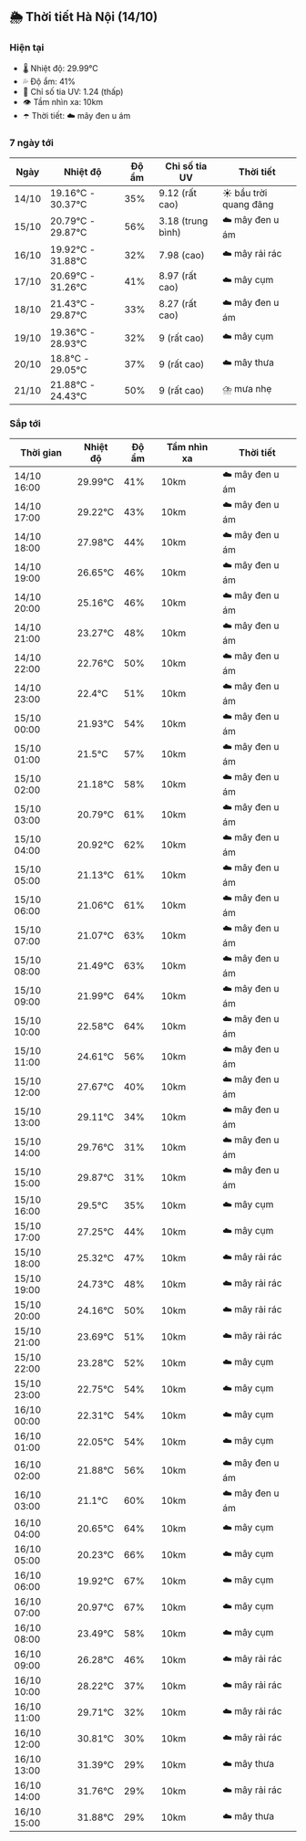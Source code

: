 ## 🌦️ Thời tiết Hà Nội (14/10)

### Hiện tại

- 🌡️ Nhiệt độ: 29.99℃
- 💦 Độ ẩm: 41%
- 🌟 Chỉ số tia UV: 1.24 (thấp)
- 👁️ Tầm nhìn xa: 10km
- ☂️ Thời tiết: ☁️ mây đen u ám

### 7 ngày tới

| Ngày | Nhiệt độ | Độ ẩm | Chỉ số tia UV | Thời tiết |
| --- | --- | --- | --- | --- |
| 14/10 | 19.16℃ - 30.37℃ | 35% | 9.12 (rất cao) | ☀️ bầu trời quang đãng |
| 15/10 | 20.79℃ - 29.87℃ | 56% | 3.18 (trung bình) | ☁️ mây đen u ám |
| 16/10 | 19.92℃ - 31.88℃ | 32% | 7.98 (cao) | ☁️ mây rải rác |
| 17/10 | 20.69℃ - 31.26℃ | 41% | 8.97 (rất cao) | ☁️ mây cụm |
| 18/10 | 21.43℃ - 29.87℃ | 33% | 8.27 (rất cao) | ☁️ mây đen u ám |
| 19/10 | 19.36℃ - 28.93℃ | 32% | 9 (rất cao) | ☁️ mây cụm |
| 20/10 | 18.8℃ - 29.05℃ | 37% | 9 (rất cao) | ☁️ mây thưa |
| 21/10 | 21.88℃ - 24.43℃ | 50% | 9 (rất cao) | ⛈️ mưa nhẹ |

### Sắp tới

| Thời gian | Nhiệt độ | Độ ẩm | Tầm nhìn xa | Thời tiết |
| --- | --- | --- | --- | --- |
| 14/10 16:00 | 29.99℃ | 41% | 10km | ☁️ mây đen u ám |
| 14/10 17:00 | 29.22℃ | 43% | 10km | ☁️ mây đen u ám |
| 14/10 18:00 | 27.98℃ | 44% | 10km | ☁️ mây đen u ám |
| 14/10 19:00 | 26.65℃ | 46% | 10km | ☁️ mây đen u ám |
| 14/10 20:00 | 25.16℃ | 46% | 10km | ☁️ mây đen u ám |
| 14/10 21:00 | 23.27℃ | 48% | 10km | ☁️ mây đen u ám |
| 14/10 22:00 | 22.76℃ | 50% | 10km | ☁️ mây đen u ám |
| 14/10 23:00 | 22.4℃ | 51% | 10km | ☁️ mây đen u ám |
| 15/10 00:00 | 21.93℃ | 54% | 10km | ☁️ mây đen u ám |
| 15/10 01:00 | 21.5℃ | 57% | 10km | ☁️ mây đen u ám |
| 15/10 02:00 | 21.18℃ | 58% | 10km | ☁️ mây đen u ám |
| 15/10 03:00 | 20.79℃ | 61% | 10km | ☁️ mây đen u ám |
| 15/10 04:00 | 20.92℃ | 62% | 10km | ☁️ mây đen u ám |
| 15/10 05:00 | 21.13℃ | 61% | 10km | ☁️ mây đen u ám |
| 15/10 06:00 | 21.06℃ | 61% | 10km | ☁️ mây đen u ám |
| 15/10 07:00 | 21.07℃ | 63% | 10km | ☁️ mây đen u ám |
| 15/10 08:00 | 21.49℃ | 63% | 10km | ☁️ mây đen u ám |
| 15/10 09:00 | 21.99℃ | 64% | 10km | ☁️ mây đen u ám |
| 15/10 10:00 | 22.58℃ | 64% | 10km | ☁️ mây đen u ám |
| 15/10 11:00 | 24.61℃ | 56% | 10km | ☁️ mây đen u ám |
| 15/10 12:00 | 27.67℃ | 40% | 10km | ☁️ mây đen u ám |
| 15/10 13:00 | 29.11℃ | 34% | 10km | ☁️ mây đen u ám |
| 15/10 14:00 | 29.76℃ | 31% | 10km | ☁️ mây đen u ám |
| 15/10 15:00 | 29.87℃ | 31% | 10km | ☁️ mây đen u ám |
| 15/10 16:00 | 29.5℃ | 35% | 10km | ☁️ mây cụm |
| 15/10 17:00 | 27.25℃ | 44% | 10km | ☁️ mây cụm |
| 15/10 18:00 | 25.32℃ | 47% | 10km | ☁️ mây rải rác |
| 15/10 19:00 | 24.73℃ | 48% | 10km | ☁️ mây rải rác |
| 15/10 20:00 | 24.16℃ | 50% | 10km | ☁️ mây rải rác |
| 15/10 21:00 | 23.69℃ | 51% | 10km | ☁️ mây rải rác |
| 15/10 22:00 | 23.28℃ | 52% | 10km | ☁️ mây cụm |
| 15/10 23:00 | 22.75℃ | 54% | 10km | ☁️ mây cụm |
| 16/10 00:00 | 22.31℃ | 54% | 10km | ☁️ mây cụm |
| 16/10 01:00 | 22.05℃ | 54% | 10km | ☁️ mây cụm |
| 16/10 02:00 | 21.88℃ | 56% | 10km | ☁️ mây đen u ám |
| 16/10 03:00 | 21.1℃ | 60% | 10km | ☁️ mây đen u ám |
| 16/10 04:00 | 20.65℃ | 64% | 10km | ☁️ mây cụm |
| 16/10 05:00 | 20.23℃ | 66% | 10km | ☁️ mây cụm |
| 16/10 06:00 | 19.92℃ | 67% | 10km | ☁️ mây cụm |
| 16/10 07:00 | 20.97℃ | 67% | 10km | ☁️ mây cụm |
| 16/10 08:00 | 23.49℃ | 58% | 10km | ☁️ mây cụm |
| 16/10 09:00 | 26.28℃ | 46% | 10km | ☁️ mây rải rác |
| 16/10 10:00 | 28.22℃ | 37% | 10km | ☁️ mây rải rác |
| 16/10 11:00 | 29.71℃ | 32% | 10km | ☁️ mây rải rác |
| 16/10 12:00 | 30.81℃ | 30% | 10km | ☁️ mây rải rác |
| 16/10 13:00 | 31.39℃ | 29% | 10km | ☁️ mây thưa |
| 16/10 14:00 | 31.76℃ | 29% | 10km | ☁️ mây rải rác |
| 16/10 15:00 | 31.88℃ | 29% | 10km | ☁️ mây thưa |
